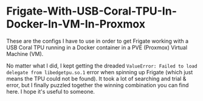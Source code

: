 # Frigate-With-USB-Coral-TPU-In-Docker-In-VM-In-Proxmox
These are the configs I have to use in order to get Frigate working with a USB Coral TPU running in a Docker container in a PVE (Proxmox) Virtual Machine (VM).

No matter what I did, I kept getting the dreaded `ValueError: Failed to load delegate from libedgetpu.so.1` error when spinning up Frigate (which just means the TPU could not be found). It took a lot of searching and trial & error, but I finally puzzled together the winning combination you can find here. I hope it's useful to someone.
